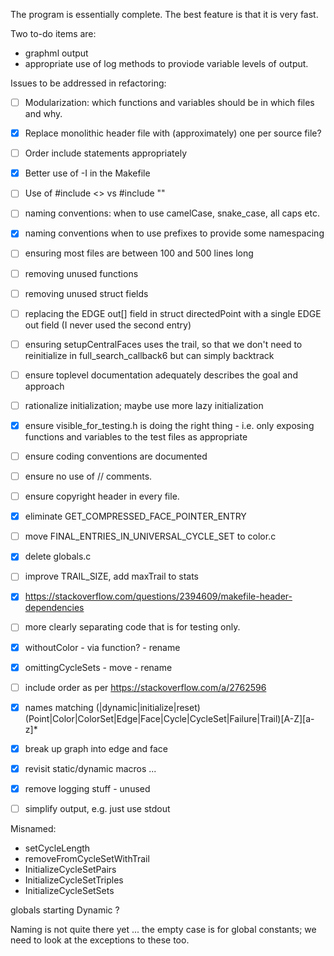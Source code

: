 The program is essentially complete. The best feature is that it is very fast.

Two to-do items are:
- graphml output
- appropriate use of log methods to proviode variable levels of output.

Issues to be addressed in refactoring:
- [ ] Modularization: which functions and variables should be in which files and why.
- [x] Replace monolithic header file with (approximately) one per source file?
- [ ] Order include statements appropriately
- [x] Better use of -I in the Makefile
- [ ] Use of #include <> vs #include ""
- [ ] naming conventions: when to use camelCase, snake_case, all caps etc.
- [x] naming conventions when to use prefixes to provide some namespacing
- [ ] ensuring most files are between 100 and 500 lines long
- [ ] removing unused functions
- [ ] removing unused struct fields
- [ ] replacing the EDGE out[] field in struct directedPoint with a single EDGE out field (I never used the second entry)
- [ ] ensuring setupCentralFaces uses the trail, so that we don't need to reinitialize in full_search_callback6 but can simply backtrack
- [ ] ensure toplevel documentation adequately describes the goal and approach
- [ ] rationalize initialization; maybe use more lazy initialization
- [x] ensure visible_for_testing.h is doing the right thing - i.e. only exposing functions and variables to the test files as appropriate
- [ ] ensure coding conventions are documented
- [ ] ensure no use of // comments.
- [ ] ensure copyright header in every file.
- [x] eliminate GET_COMPRESSED_FACE_POINTER_ENTRY
- [ ] move FINAL_ENTRIES_IN_UNIVERSAL_CYCLE_SET to color.c
- [x] delete globals.c
- [ ] improve TRAIL_SIZE, add maxTrail to stats
- [x] https://stackoverflow.com/questions/2394609/makefile-header-dependencies
- [ ] more clearly separating code that is for testing only.
- [x] withoutColor - via function? - rename
- [x] omittingCycleSets - move - rename
- [ ] include order as per https://stackoverflow.com/a/2762596
- [x] names matching (|dynamic|initialize|reset)(Point|Color|ColorSet|Edge|Face|Cycle|CycleSet|Failure|Trail)[A-Z][a-z]*
- [x] break up graph into edge and face
- [x] revisit static/dynamic macros ...
- [x] remove logging stuff - unused
- [ ] simplify output, e.g. just use stdout


Misnamed:
- setCycleLength
- removeFromCycleSetWithTrail
- InitializeCycleSetPairs
- InitializeCycleSetTriples
- InitializeCycleSetSets

globals starting Dynamic ?

Naming is not quite there yet ... the empty case is for global constants; we need to look at the exceptions
to these too.

